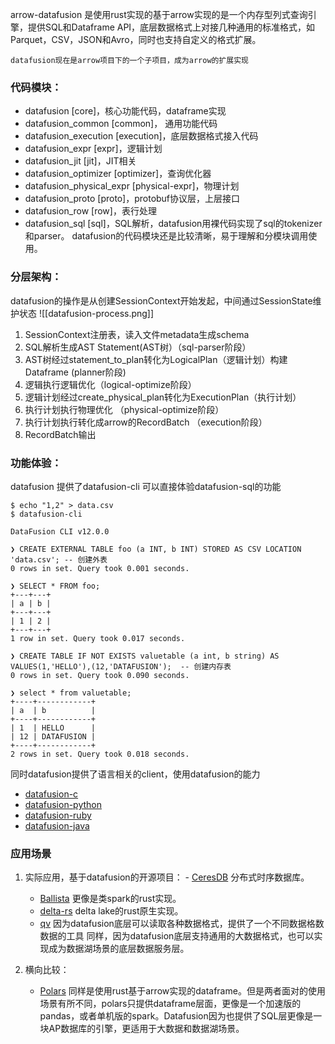 arrow-datafusion 是使用rust实现的基于arrow实现的是一个内存型列式查询引擎，提供SQL和Dataframe API，底层数据格式上对接几种通用的标准格式，如Parquet，CSV，JSON和Avro，同时也支持自定义的格式扩展。

	datafusion现在是arrow项目下的一个子项目，成为arrow的扩展实现

### 代码模块：
- datafusion [core]，核心功能代码，dataframe实现
- datafusion_common [common]， 通用功能代码
- datafusion_execution [execution]，底层数据格式接入代码
- datafusion_expr [expr]，逻辑计划
- datafusion_jit [jit]，JIT相关
- datafusion_optimizer [optimizer]，查询优化器
- datafusion_physical_expr [physical-expr]，物理计划
- datafusion_proto [proto]，protobuf协议层，上层接口
- datafusion_row [row]，表行处理
- datafusion_sql [sql]，SQL解析，datafusion用裸代码实现了sql的tokenizer和parser。
datafusion的代码模块还是比较清晰，易于理解和分模块调用使用。

### 分层架构：
datafusion的操作是从创建SessionContext开始发起，中间通过SessionState维护状态
![[datafusion-process.png]]
1. SessionContext注册表，读入文件metadata生成schema
2. SQL解析生成AST Statement(AST树）（sql-parser阶段）
3. AST树经过statement_to_plan转化为LogicalPlan（逻辑计划）构建Dataframe (planner阶段)
4. 逻辑执行逻辑优化（logical-optimize阶段）
5. 逻辑计划经过create_physical_plan转化为ExecutionPlan（执行计划）
6. 执行计划执行物理优化 （physical-optimize阶段）
7. 执行计划执行转化成arrow的RecordBatch （execution阶段）
8. RecordBatch输出

### 功能体验：
datafusion 提供了datafusion-cli 可以直接体验datafusion-sql的功能
```
$ echo "1,2" > data.csv
$ datafusion-cli

DataFusion CLI v12.0.0

❯ CREATE EXTERNAL TABLE foo (a INT, b INT) STORED AS CSV LOCATION 'data.csv'; -- 创建外表
0 rows in set. Query took 0.001 seconds.

❯ SELECT * FROM foo;
+---+---+
| a | b |
+---+---+
| 1 | 2 |
+---+---+
1 row in set. Query took 0.017 seconds.

❯ CREATE TABLE IF NOT EXISTS valuetable (a int, b string) AS VALUES(1,'HELLO'),(12,'DATAFUSION');  -- 创建内存表
0 rows in set. Query took 0.090 seconds.

❯ select * from valuetable;
+----+------------+
| a  | b          |
+----+------------+
| 1  | HELLO      |
| 12 | DATAFUSION |
+----+------------+
2 rows in set. Query took 0.018 seconds.
```
同时datafusion提供了语言相关的client，使用datafusion的能力
-   [datafusion-c](https://github.com/datafusion-contrib/datafusion-c)
-   [datafusion-python](https://github.com/apache/arrow-datafusion-python)
-   [datafusion-ruby](https://github.com/datafusion-contrib/datafusion-ruby)
-   [datafusion-java](https://github.com/datafusion-contrib/datafusion-java)

### 应用场景
1. 实际应用，基于datafusion的开源项目：
	- [CeresDB](https://github.com/CeresDB/ceresdb) 分布式时序数据库。
	- [Ballista](https://github.com/apache/arrow-ballista) 更像是类spark的rust实现。
	- [delta-rs](https://github.com/delta-io/delta-rs) delta lake的rust原生实现。
	- [qv](https://github.com/timvw/qv) 因为datafusion底层可以读取各种数据格式，提供了一个不同数据格数数据的工具
	同样，因为datafusion底层支持通用的大数据格式，也可以实现成为数据湖场景的底层数据服务层。

2. 横向比较：
	- [Polars](http://pola.rs/) 同样是使用rust基于arrow实现的dataframe。但是两者面对的使用场景有所不同，polars只提供dataframe层面，更像是一个加速版的pandas，或者单机版的spark。Datafusion因为也提供了SQL层更像是一块AP数据库的引擎，更适用于大数据和数据湖场景。